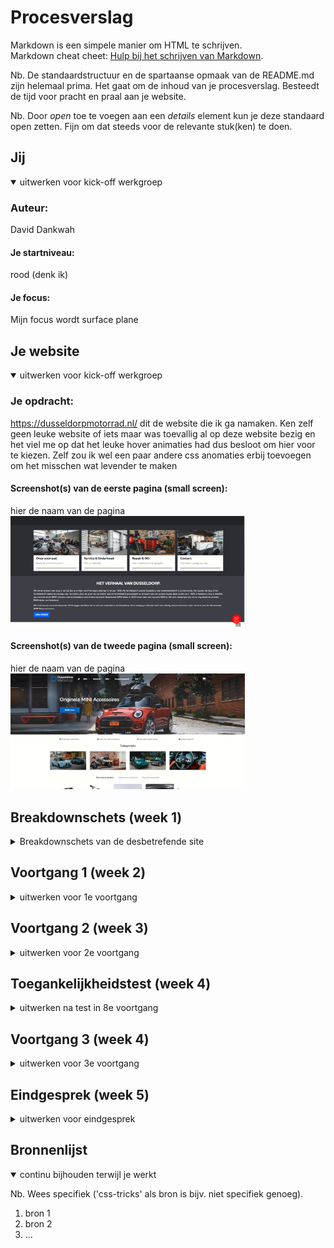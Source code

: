# Procesverslag
Markdown is een simpele manier om HTML te schrijven.  
Markdown cheat cheet: [Hulp bij het schrijven van Markdown](https://github.com/adam-p/markdown-here/wiki/Markdown-Cheatsheet).

Nb. De standaardstructuur en de spartaanse opmaak van de README.md zijn helemaal prima. Het gaat om de inhoud van je procesverslag. Besteedt de tijd voor pracht en praal aan je website.

Nb. Door *open* toe te voegen aan een *details* element kun je deze standaard open zetten. Fijn om dat steeds voor de relevante stuk(ken) te doen.





## Jij

<details open>
<summary>uitwerken voor kick-off werkgroep</summary>

### Auteur:
David Dankwah

#### Je startniveau:
rood (denk ik)

#### Je focus:
Mijn focus wordt surface plane
 
</details>





## Je website

<details open>
<summary>uitwerken voor kick-off werkgroep</summary>

### Je opdracht:
https://dusseldorpmotorrad.nl/ dit de website die ik ga namaken. Ken zelf geen leuke website of iets maar was toevallig al op deze website bezig
 en het viel me op dat het leuke hover animaties had dus besloot om hier voor te kiezen. Zelf zou ik wel een paar andere css anomaties erbij toevoegen om het misschen wat levender te maken

#### Screenshot(s) van de eerste pagina (small screen): 
hier de naam van de pagina  
<img src="images/screen1.png" width="375px" alt="de homepage">

#### Screenshot(s) van de tweede pagina (small screen):
hier de naam van de pagina  
<img src="images/screen2.png" width="375px" alt="webshop pagina">
 
</details>





## Breakdownschets (week 1)

<details>
<summary>Breakdownschets van de desbetrefende site</summary>

### de hele pagina: 
 <h2>BMW Motorrad</h2>
 <p>Tijdens de werkgroep moesten we onze site gaat ontleden en het in semantische html gaan schetsen. ik had de hoofdpagina gedaan van mijn site</p>
 <p>Hier ziet u wat voor onderdelen ik in mijn site heb. bij sommige onderdelen ben ik niet heel diep in gegaan en heb ik het globaal gelaten. Bij andere weer wel.</p>
<img src="images/breakdown-schets1.jpeg" width="375px" alt="breakdown van de hele pagina">

### dynamisch deel (bijv menu): 
 <p>Bij mijn tweede schets ben ik heel diep op mijn header in gegaan, de navigatie, de titels afbeeldingen ect.</p>
<img src="images/breakdown-schets2.jpeg" width="375px" alt="breakdown van een dynamisch deel (de header)">

 <h2>Flex Flex Flex!</h2>
 <p>In de tweede werk groep gingen we aan de slag met flexboxen, ik had daar vorig jaar best wel wat moeite mee dus ik maakte veel aantekeningen zodat ik die kon onthouden en terug lezen uit de stof en de filmpjes. Deze heb ik dan ook weer gebruikt bij het maken van de opdrachten en het ging veel beter dan ik dacht.</p>
  
  <img src="images/notes.png" width="375px" alt="Flexbox aantekeningen">

</details>





## Voortgang 1 (week 2)

<details>
<summary>uitwerken voor 1e voortgang</summary>

### Stand van zaken
hier dit ging goed & dit was lastig (neem ook screenshots op van delen van je website en code)


### Agenda voor meeting
samen met je groepje opstellen

| student 1      | student 2          | student 3    | student 4        |
| ---            | ---                | ---          | ---              |
| dit bespreken  | en dit             | en ik dit    | en dan ik dat    |
| en dat ook nog | dit als er tijd is | nog een punt | dit wil ik zeker |
| ...            | ...                | ...          | ...              |


### Verslag van meeting
hier na afloop snel de uitkomsten van de meeting vastleggen

- punt 1
- punt 2
- nog een punt
- ...

</details>





## Voortgang 2 (week 3)

<details>
<summary>uitwerken voor 2e voortgang</summary>

### Stand van zaken
hier dit ging goed & dit was lastig (neem ook screenshots op van delen van je website en code)


### Agenda voor meeting
samen met je groepje opstellen

| student 1      | student 2          | student 3    | student 4        |
| ---            | ---                | ---          | ---              |
| dit bespreken  | en dit             | en ik dit    | en dan ik dat    |
| en dat ook nog | dit als er tijd is | nog een punt | dit wil ik zeker |
| ...            | ...                | ...          | ...              |


### Verslag van meeting
hier na afloop snel de uitkomsten van de meeting vastleggen

- punt 1
- punt 2
- nog een punt
- ...

</details>





## Toegankelijkheidstest (week 4)

<details>
<summary>uitwerken na test in 8e voortgang</summary>

### Bevindingen
Lijst met je bevindingen die in de test naar voren kwamen:

#### Titel eerste bevinding
Hier korte omschrijving (met indien nodig een afbeelding)

Hier een omschrijving van hoe het opgelost kan worden (met indien nodig een afbeelding)


#### Titel tweede bevinding. 
Hier korte omschrijving (met indien nodig een afbeelding)

Hier een omschrijving van hoe het opgelost kan worden (met indien nodig een afbeelding)


#### Titel volgende bevinding. 
Hier korte omschrijving (met indien nodig een afbeelding)

Hier een omschrijving van hoe het opgelost kan worden (met indien nodig een afbeelding)


#### Titel nog een bevinding. 
Hier korte omschrijving (met indien nodig een afbeelding)

Hier een omschrijving van hoe het opgelost kan worden (met indien nodig een afbeelding)

</details>





## Voortgang 3 (week 4)

<details>
<summary>uitwerken voor 3e voortgang</summary>

### Stand van zaken
hier dit ging goed & dit was lastig (neem ook screenshots op van delen van je website en code)


### Agenda voor meeting
samen met je groepje opstellen

| student 1      | student 2          | student 3    | student 4        |
| ---            | ---                | ---          | ---              |
| dit bespreken  | en dit             | en ik dit    | en dan ik dat    |
| en dat ook nog | dit als er tijd is | nog een punt | dit wil ik zeker |
| ...            | ...                | ...          | ...              |


### Verslag van meeting
hier na afloop snel de uitkomsten van de meeting vastleggen

- punt 1
- punt 2
- nog een punt
- ...

</details>





## Eindgesprek (week 5)

<details>
<summary>uitwerken voor eindgesprek</summary>

### Stand van zaken
hier dit ging goed & dit was lastig (neem ook screenshots op van delen van je website en code)

### Screenshot(s)

hier screenshot(s) van je eindresultaat

</details>





## Bronnenlijst

<details open>
<summary>continu bijhouden terwijl je werkt</summary>

Nb. Wees specifiek ('css-tricks' als bron is bijv. niet specifiek genoeg).

1. bron 1
2. bron 2
3. ...

</details>
